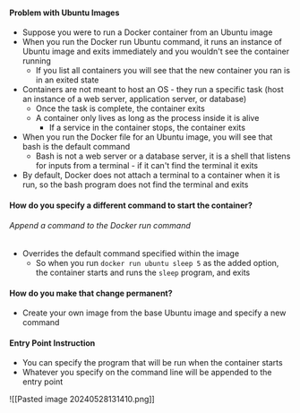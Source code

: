 
#### Problem with Ubuntu Images

 - Suppose you were to run a Docker container from an Ubuntu image
 - When you run the Docker run Ubuntu command, it runs an instance of Ubuntu image and exits immediately and you wouldn't see the container running
	 - If you list all containers you will see that the new container you ran is in an exited state
- Containers are not meant to host an OS - they run a specific task (host an instance of a web server, application server, or database)
	- Once the task is complete, the container exits
	- A container only lives as long as the process inside it is alive
		- If a service in the container stops, the container exits
- When you run the Docker file for an Ubuntu image, you will see that bash is the default command
	- Bash is not a web server or a database server, it is a shell that listens for inputs from a terminal - if it can't find the terminal it exits
- By default, Docker does not attach a terminal to a container when it is run, so the bash program does not find the terminal and exits

#### How do you specify a different command to start the container?

###### Append a command to the Docker run command

- Overrides the default command specified within the image
	- So when you run `docker run ubuntu sleep 5` as the added option, the container starts and runs the `sleep` program, and exits

#### How do you make that change permanent?

- Create your own image from the base Ubuntu image and specify a new command

#### Entry Point Instruction

- You can specify the program that will be run when the container starts
- Whatever you specify on the command line will be appended to the entry point

![[Pasted image 20240528131410.png]]

